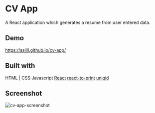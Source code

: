 # CV App
A React application which generates a resume from user entered data.

## Demo
https://asiill.github.io/cv-app/

## Built with
HTML | CSS
Javascript
[React](https://react.dev/)
[react-to-print](https://www.npmjs.com/package/react-to-print)
[uniqid](https://www.npmjs.com/package/uniqid)

## Screenshot
![cv-app-screenshot](https://github.com/asiill/cv-app/assets/9745019/f89ea948-5336-4cd1-bc49-8a48bb4e2c92)
